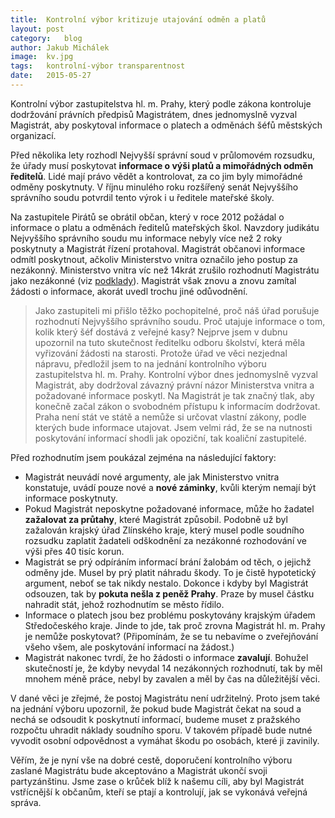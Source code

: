 ```yaml
---
title:	Kontrolní výbor kritizuje utajování odměn a platů
layout:	post
category:	blog
author:	Jakub Michálek
image:	kv.jpg
tags:	kontrolní-výbor transparentnost
date:	2015-05-27
---
```


Kontrolní výbor zastupitelstva hl. m. Prahy, který podle zákona kontroluje 
dodržování právních předpisů Magistrátem, dnes jednomyslně vyzval Magistrát, aby 
poskytoval informace o platech a odměnách šéfů městských organizací.

Před několika lety rozhodl Nejvyšší správní soud v průlomovém rozsudku, 
že úřady musí poskytovat **informace o výši platů a mimořádných odměn ředitelů**. 
Lidé mají právo vědět a kontrolovat, za co jim byly mimořádné odměny poskytnuty.
V říjnu minulého roku rozšířený senát Nejvyššího správního soudu potvrdil 
tento výrok i u ředitele mateřské školy. 

Na zastupitele
Pirátů se obrátil občan, který v roce 2012 požádal o informace o platu a 
odměnách ředitelů mateřských škol. Navzdory judikátu Nejvyššího správního soudu
mu informace nebyly více než 2 roky poskytnuty a Magistrát řízení protahoval. 
Magistrát občanovi informace odmítl poskytnout,
ačkoliv Ministerstvo vnitra označilo jeho postup za nezákonný. Ministerstvo
vnitra víc než 14krát zrušilo rozhodnutí Magistrátu jako nezákonné (viz [podklady](https://github.com/pirati-cz/KlubPraha/tree/master/spisy/2015/27-platy-skolstvi)). Magistrát však znovu a znovu zamítal žádosti
o informace, akorát uvedl trochu jiné odůvodnění.

> Jako zastupiteli mi přišlo těžko pochopitelné, proč náš úřad porušuje
rozhodnutí Nejvyššího správního soudu. Proč utajuje informace o tom, kolik který šéf 
dostává z veřejné kasy? Nejprve jsem v dubnu upozornil na tuto skutečnost
ředitelku odboru školství, která měla vyřizování žádosti na starosti.
Protože úřad ve věci nezjednal nápravu, předložil jsem to na jednání kontrolního
výboru zastupitelstva hl. m. Prahy. Kontrolní výbor dnes jednomyslně vyzval Magistrát, 
aby dodržoval závazný právní názor Ministerstva vnitra a požadované 
informace poskytl. Na Magistrát je tak značný tlak, aby konečně začal zákon
o svobodném přístupu k informacím dodržovat. Praha není stát ve státě a nemůže
si určovat vlastní zákony, podle kterých bude informace utajovat. Jsem velmi 
rád, že se na nutnosti poskytování informací shodli jak opoziční, tak koaliční 
zastupitelé. 

Před rozhodnutím jsem poukázal zejména na následující faktory:

* Magistrát neuvádí nové argumenty, ale jak Ministerstvo vnitra konstatuje,
uvádí pouze nové a **nové záminky**, kvůli kterým nemají být informace poskytnuty.
* Pokud Magistrát neposkytne požadované informace, může ho žadatel **zažalovat
za průtahy**, které Magistrát způsobil. Podobně už byl zažalován krajský úřad
Zlínského kraje, který musel podle soudního rozsudku zaplatit žadateli 
odškodnění za nezákonné rozhodování ve výši přes 40 tisíc korun.
* Magistrát se prý odpíráním informací brání žalobám od těch, 
o jejichž odměny jde. Musel by prý platit náhradu škody. To je čistě hypotetický
argument, neboť se tak nikdy nestalo. Dokonce i kdyby byl Magistrát odsouzen, tak by 
**pokuta nešla z peněž Prahy**. Praze by musel částku nahradit stát, jehož rozhodnutím
se město řídilo.
* Informace o platech jsou bez problému poskytovány krajským úřadem Středočeského
kraje. Jinde to jde, tak proč zrovna Magistrát hl. m. Prahy je nemůže poskytovat? (Připomínám,
že se tu nebavíme o zveřejňování všeho všem, ale poskytování informací na žádost.)
* Magistrát nakonec tvrdí, že ho žádosti o informace **zavalují**. Bohužel skutečností
je, že kdyby nevydal 14 nezákonných rozhodnutí, tak by měl mnohem méně práce,
nebyl by zavalen a měl by čas na důležitější věci.

V dané věci je zřejmé, že postoj Magistrátu není udržitelný.
Proto jsem také na jednání výboru upozornil, že pokud bude Magistrát čekat na soud a
nechá se odsoudit k poskytnutí informací, budeme muset z pražského rozpočtu 
uhradit náklady soudního sporu. V takovém případě bude nutné vyvodit osobní 
odpovědnost a vymáhat škodu po osobách, které ji zavinily. 

Věřím, že je nyní vše na dobré cestě, doporučení kontrolního výboru zaslané 
Magistrátu bude akceptováno a Magistrát ukončí svoji partyzánštinu. 
Jsme zase o krůček blíž k našemu cíli, aby byl Magistrát vstřícnější k občanům, 
kteří se ptají a kontrolují, jak se vykonává veřejná správa. 


